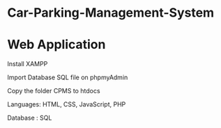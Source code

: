 # Car-Parking-Management-System
# Web Application

Install XAMPP
 
Import Database SQL file on phpmyAdmin

Copy the folder CPMS to htdocs

Languages: HTML, CSS, JavaScript, PHP

Database : SQL
